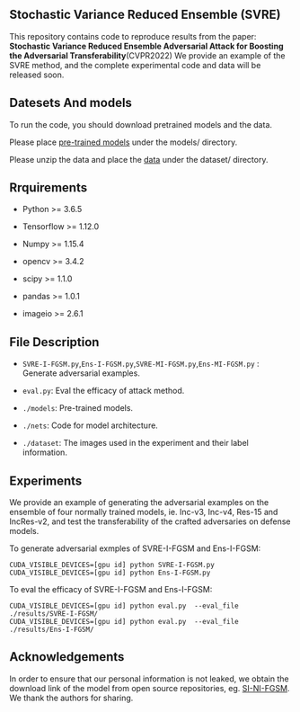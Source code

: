 ## Stochastic Variance Reduced Ensemble (SVRE)
This repository contains code to reproduce results from the paper:
**Stochastic Variance Reduced Ensemble Adversarial Attack for Boosting the Adversarial Transferability**(CVPR2022)
We provide an example of the SVRE method, and the complete experimental code and data will be released soon. 



## Datesets And models
To run the code, you should download pretrained models and the data. 

Please place [pre-trained models](https://drive.google.com/drive/folders/10cFNVEhLpCatwECA6SPB-2g0q5zZyfaw) under the models/ directory.  

Please unzip the data and place the [data](https://www.kaggle.com/google-brain/nips-2017-adversarial-learning-development-set) under the dataset/ directory.


## Rrquirements
- Python >= 3.6.5

- Tensorflow >= 1.12.0 

- Numpy >= 1.15.4 

- opencv >= 3.4.2

- scipy >= 1.1.0

- pandas >= 1.0.1

- imageio >= 2.6.1

  

## File Description
- `SVRE-I-FGSM.py`,`Ens-I-FGSM.py`,`SVRE-MI-FGSM.py`,`Ens-MI-FGSM.py` :  Generate adversarial examples.

- `eval.py`: Eval the efficacy of attack method.

- `./models`: Pre-trained models.

- `./nets`:  Code for model architecture.

- `./dataset`: The images used in the experiment and their label information. 

  


## Experiments
We provide an example of generating the adversarial examples on the ensemble of four normally trained models, ie. Inc-v3, Inc-v4, Res-15 and IncRes-v2, and test the transferability of the crafted adversaries on defense models.

To generate adversarial exmples of SVRE-I-FGSM and Ens-I-FGSM:
```
CUDA_VISIBLE_DEVICES=[gpu id] python SVRE-I-FGSM.py
CUDA_VISIBLE_DEVICES=[gpu id] python Ens-I-FGSM.py
```

To eval the efficacy of SVRE-I-FGSM and Ens-I-FGSM:
```
CUDA_VISIBLE_DEVICES=[gpu id] python eval.py  --eval_file ./results/SVRE-I-FGSM/
CUDA_VISIBLE_DEVICES=[gpu id] python eval.py  --eval_file ./results/Ens-I-FGSM/
```



## Acknowledgements

In order to ensure that our personal information is not leaked, we obtain the download link of the model from open source repositories, eg. [SI-NI-FGSM](https://github.com/JHL-HUST/SI-NI-FGSM). We thank the authors for sharing.
